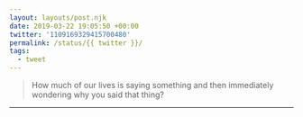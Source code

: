 ```yaml
---
layout: layouts/post.njk
date: 2019-03-22 19:05:50 +00:00
twitter: '1109169329415700480'
permalink: /status/{{ twitter }}/
tags: 
  - tweet
---
```


> How much of our lives is saying something and then immediately wondering why you said that thing?

---
